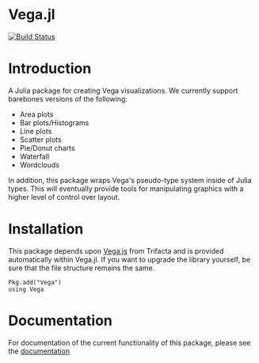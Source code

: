 Vega.jl
=======
[![Build Status](https://travis-ci.org/johnmyleswhite/Vega.jl.svg?branch=master)](https://travis-ci.org/johnmyleswhite/Vega.jl)

# Introduction

A Julia package for creating Vega visualizations. We currently support barebones versions of the following:

* Area plots
* Bar plots/Histograms
* Line plots
* Scatter plots
* Pie/Donut charts
* Waterfall
* Wordclouds

In addition, this package wraps Vega's pseudo-type system inside of Julia types. This will eventually provide tools for manipulating graphics with a higher level of control over layout.

# Installation

This package depends upon [Vega.js](https://github.com/trifacta/vega) from Trifacta and is provided automatically within Vega.jl. If you want to upgrade the library yourself, be sure that the file structure remains the same.

	Pkg.add("Vega")
	using Vega

# Documentation

For documentation of the current functionality of this package, please see the [documentation](http://johnmyleswhite.github.io/Vega.jl/)